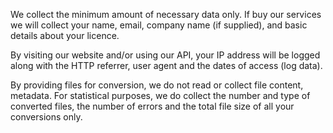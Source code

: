 We collect the minimum amount of necessary data only. If buy our services we will collect your name, email, company name (if supplied), and basic details about your licence.

By visiting our website and/or using our API, your IP address will be logged along with the HTTP referrer, user agent and the dates of access (log data).

By providing files for conversion, we do not read or collect file content, metadata. For statistical purposes, we do collect the number and type of converted files, the number of errors and the total file size of all your conversions only.